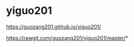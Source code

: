 # yiguo201

https://guozang201.github.io/yiguo201/

https://rawgit.com/guozang201/yiguo201/master/*

